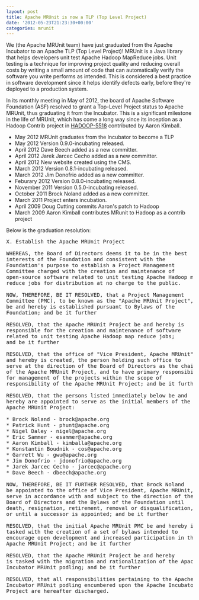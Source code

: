 ```yaml
---
layout: post
title: Apache MRUnit is now a TLP (Top Level Project)
date: '2012-05-23T21:23:30+00:00'
categories: mrunit
---
```

<p>We (the Apache MRUnit team) have just graduated from the Apache Incubator to an Apache TLP (Top Level Project)! MRUnit is a Java library that helps developers unit test Apache Hadoop MapReduce jobs. Unit testing is a technique for improving project quality and reducing overall costs by writing a small amount of code that can automatically verify the software you write performs as intended. This is considered a best practice in software development since it helps identify defects early, before they're deployed to a production system.</p>

<p>In its monthly meeting in May of 2012, the board of Apache Software Foundation (ASF) resolved to grant a Top-Level Project status to Apache MRUnit, thus graduating it from the Incubator. This is a significant milestone in the life of MRUnit, which has come a long way since its inception as a Hadoop Contrib project in <a href="https://issues.apache.org/jira/browse/HADOOP-5518">HADOOP-5518</a> contributed by Aaron Kimball.</p>

<ul>
        <li>May 2012 MRUnit graduates from the Incubator to become a TLP</li>
        <li>May 2012 Version 0.9.0-incubating released.</li>
        <li>April 2012 Dave Beech added as a new committer.</li>
        <li>April 2012 Jarek Jarcec Cecho added as a new committer.</li>
        <li>April 2012 New website created using the CMS.</li>
        <li>March 2012 Version 0.8.1-incubating released.</li>
        <li>March 2012 Jim Donofrio added as a new committer.</li>
        <li>Feburary 2012 Version 0.8.0-incubating released.</li>
        <li>November 2011 Version 0.5.0-incubating released.</li>
        <li>October 2011 Brock Noland added as a new committer.</li>
        <li>March 2011 Project enters incubation.</li>
<li>April 2009 Doug Cutting commits Aaron's patch to Hadoop</li>
<li>March 2009 Aaron Kimball contributes MRunit to Hadoop as a contrib project</li>
</ul>


<p>Below is the graduation resolution:</p>

<pre>X. Establish the Apache MRUnit Project

WHEREAS, the Board of Directors deems it to be in the best
interests of the Foundation and consistent with the
Foundation's purpose to establish a Project Management
Committee charged with the creation and maintenance of
open-source software related to unit testing Apache Hadoop map
reduce jobs for distribution at no charge to the public.

NOW, THEREFORE, BE IT RESOLVED, that a Project Management
Committee (PMC), to be known as the "Apache MRUnit Project",
be and hereby is established pursuant to Bylaws of the
Foundation; and be it further

RESOLVED, that the Apache MRUnit Project be and hereby is
responsible for the creation and maintenance of software
related to unit testing Apache Hadoop map reduce jobs;
and be it further

RESOLVED, that the office of "Vice President, Apache MRUnit" be
and hereby is created, the person holding such office to
serve at the direction of the Board of Directors as the chair
of the Apache MRUnit Project, and to have primary responsibility
for management of the projects within the scope of
responsibility of the Apache MRUnit Project; and be it further

RESOLVED, that the persons listed immediately below be and
hereby are appointed to serve as the initial members of the
Apache MRUnit Project:

* Brock Noland - brock@apache.org
* Patrick Hunt - phunt@apache.org
* Nigel Daley - nigel@apache.org
* Eric Sammer - esammer@apache.org
* Aaron Kimball - kimballa@apache.org
* Konstantin Boudnik - cos@apache.org
* Garrett Wu - gwu@apache.org
* Jim Donofrio - jdonofrio@apache.org
* Jarek Jarcec Cecho - jarcec@apache.org
* Dave Beech - dbeech@apache.org

NOW, THEREFORE, BE IT FURTHER RESOLVED, that Brock Noland
be appointed to the office of Vice President, Apache MRUnit, to
serve in accordance with and subject to the direction of the
Board of Directors and the Bylaws of the Foundation until
death, resignation, retirement, removal or disqualification,
or until a successor is appointed; and be it further

RESOLVED, that the initial Apache MRUnit PMC be and hereby is
tasked with the creation of a set of bylaws intended to
encourage open development and increased participation in the
Apache MRUnit Project; and be it further

RESOLVED, that the Apache MRUnit Project be and hereby
is tasked with the migration and rationalization of the Apache
Incubator MRUnit podling; and be it further

RESOLVED, that all responsibilities pertaining to the Apache
Incubator MRUnit podling encumbered upon the Apache Incubator
Project are hereafter discharged.
</pre>
